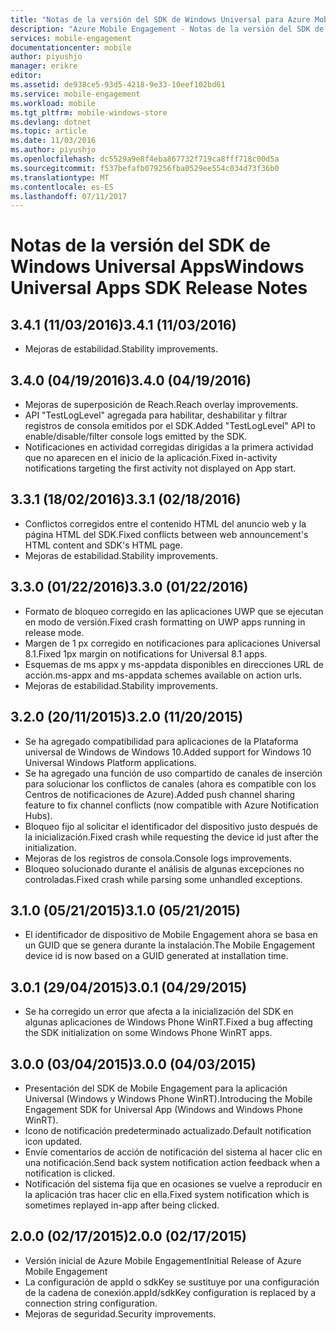 ```yaml
---
title: "Notas de la versión del SDK de Windows Universal para Azure Mobile Engagement | Microsoft Docs"
description: "Azure Mobile Engagement - Notas de la versión del SDK de Windows Universal Apps"
services: mobile-engagement
documentationcenter: mobile
author: piyushjo
manager: erikre
editor: 
ms.assetid: de938ce5-93d5-4218-9e33-10eef102bd61
ms.service: mobile-engagement
ms.workload: mobile
ms.tgt_pltfrm: mobile-windows-store
ms.devlang: dotnet
ms.topic: article
ms.date: 11/03/2016
ms.author: piyushjo
ms.openlocfilehash: dc5529a9e8f4eba867732f719ca8fff718c00d5a
ms.sourcegitcommit: f537befafb079256fba0529ee554c034d73f36b0
ms.translationtype: MT
ms.contentlocale: es-ES
ms.lasthandoff: 07/11/2017
---
```

# <a name="windows-universal-apps-sdk-release-notes"></a><span data-ttu-id="ed94c-103">Notas de la versión del SDK de Windows Universal Apps</span><span class="sxs-lookup"><span data-stu-id="ed94c-103">Windows Universal Apps SDK Release Notes</span></span>
## <a name="341-11032016"></a><span data-ttu-id="ed94c-104">3.4.1 (11/03/2016)</span><span class="sxs-lookup"><span data-stu-id="ed94c-104">3.4.1 (11/03/2016)</span></span>

* <span data-ttu-id="ed94c-105">Mejoras de estabilidad.</span><span class="sxs-lookup"><span data-stu-id="ed94c-105">Stability improvements.</span></span>

## <a name="340-04192016"></a><span data-ttu-id="ed94c-106">3.4.0 (04/19/2016)</span><span class="sxs-lookup"><span data-stu-id="ed94c-106">3.4.0 (04/19/2016)</span></span>
* <span data-ttu-id="ed94c-107">Mejoras de superposición de Reach.</span><span class="sxs-lookup"><span data-stu-id="ed94c-107">Reach overlay improvements.</span></span>
* <span data-ttu-id="ed94c-108">API "TestLogLevel" agregada para habilitar, deshabilitar y filtrar registros de consola emitidos por el SDK.</span><span class="sxs-lookup"><span data-stu-id="ed94c-108">Added "TestLogLevel" API to enable/disable/filter console logs emitted by the SDK.</span></span>
* <span data-ttu-id="ed94c-109">Notificaciones en actividad corregidas dirigidas a la primera actividad que no aparecen en el inicio de la aplicación.</span><span class="sxs-lookup"><span data-stu-id="ed94c-109">Fixed in-activity notifications targeting the first activity not displayed on App start.</span></span>

## <a name="331-02182016"></a><span data-ttu-id="ed94c-110">3.3.1 (18/02/2016)</span><span class="sxs-lookup"><span data-stu-id="ed94c-110">3.3.1 (02/18/2016)</span></span>
* <span data-ttu-id="ed94c-111">Conflictos corregidos entre el contenido HTML del anuncio web y la página HTML del SDK.</span><span class="sxs-lookup"><span data-stu-id="ed94c-111">Fixed conflicts between web announcement's HTML content and SDK's HTML page.</span></span>
* <span data-ttu-id="ed94c-112">Mejoras de estabilidad.</span><span class="sxs-lookup"><span data-stu-id="ed94c-112">Stability improvements.</span></span>

## <a name="330-01222016"></a><span data-ttu-id="ed94c-113">3.3.0 (01/22/2016)</span><span class="sxs-lookup"><span data-stu-id="ed94c-113">3.3.0 (01/22/2016)</span></span>
* <span data-ttu-id="ed94c-114">Formato de bloqueo corregido en las aplicaciones UWP que se ejecutan en modo de versión.</span><span class="sxs-lookup"><span data-stu-id="ed94c-114">Fixed crash formatting on UWP apps running in release mode.</span></span>
* <span data-ttu-id="ed94c-115">Margen de 1 px corregido en notificaciones para aplicaciones Universal 8.1.</span><span class="sxs-lookup"><span data-stu-id="ed94c-115">Fixed 1px margin on notifications for Universal 8.1 apps.</span></span>
* <span data-ttu-id="ed94c-116">Esquemas de ms appx y ms-appdata disponibles en direcciones URL de acción.</span><span class="sxs-lookup"><span data-stu-id="ed94c-116">ms-appx and ms-appdata schemes available on action urls.</span></span>
* <span data-ttu-id="ed94c-117">Mejoras de estabilidad.</span><span class="sxs-lookup"><span data-stu-id="ed94c-117">Stability improvements.</span></span>

## <a name="320-11202015"></a><span data-ttu-id="ed94c-118">3.2.0 (20/11/2015)</span><span class="sxs-lookup"><span data-stu-id="ed94c-118">3.2.0 (11/20/2015)</span></span>
* <span data-ttu-id="ed94c-119">Se ha agregado compatibilidad para aplicaciones de la Plataforma universal de Windows de Windows 10.</span><span class="sxs-lookup"><span data-stu-id="ed94c-119">Added support for Windows 10 Universal Windows Platform applications.</span></span>
* <span data-ttu-id="ed94c-120">Se ha agregado una función de uso compartido de canales de inserción para solucionar los conflictos de canales (ahora es compatible con los Centros de notificaciones de Azure).</span><span class="sxs-lookup"><span data-stu-id="ed94c-120">Added push channel sharing feature to fix channel conflicts (now compatible with Azure Notification Hubs).</span></span>
* <span data-ttu-id="ed94c-121">Bloqueo fijo al solicitar el identificador del dispositivo justo después de la inicialización.</span><span class="sxs-lookup"><span data-stu-id="ed94c-121">Fixed crash while requesting the device id just after the initialization.</span></span>
* <span data-ttu-id="ed94c-122">Mejoras de los registros de consola.</span><span class="sxs-lookup"><span data-stu-id="ed94c-122">Console logs improvements.</span></span>
* <span data-ttu-id="ed94c-123">Bloqueo solucionado durante el análisis de algunas excepciones no controladas.</span><span class="sxs-lookup"><span data-stu-id="ed94c-123">Fixed crash while parsing some unhandled exceptions.</span></span>

## <a name="310-05212015"></a><span data-ttu-id="ed94c-124">3.1.0 (05/21/2015)</span><span class="sxs-lookup"><span data-stu-id="ed94c-124">3.1.0 (05/21/2015)</span></span>
* <span data-ttu-id="ed94c-125">El identificador de dispositivo de Mobile Engagement ahora se basa en un GUID que se genera durante la instalación.</span><span class="sxs-lookup"><span data-stu-id="ed94c-125">The Mobile Engagement device id is now based on a GUID generated at installation time.</span></span>

## <a name="301-04292015"></a><span data-ttu-id="ed94c-126">3.0.1 (29/04/2015)</span><span class="sxs-lookup"><span data-stu-id="ed94c-126">3.0.1 (04/29/2015)</span></span>
* <span data-ttu-id="ed94c-127">Se ha corregido un error que afecta a la inicialización del SDK en algunas aplicaciones de Windows Phone WinRT.</span><span class="sxs-lookup"><span data-stu-id="ed94c-127">Fixed a bug affecting the SDK initialization on some Windows Phone WinRT apps.</span></span>

## <a name="300-04032015"></a><span data-ttu-id="ed94c-128">3.0.0 (03/04/2015)</span><span class="sxs-lookup"><span data-stu-id="ed94c-128">3.0.0 (04/03/2015)</span></span>
* <span data-ttu-id="ed94c-129">Presentación del SDK de Mobile Engagement para la aplicación Universal (Windows y Windows Phone WinRT).</span><span class="sxs-lookup"><span data-stu-id="ed94c-129">Introducing the Mobile Engagement SDK for Universal App (Windows and Windows Phone WinRT).</span></span>
* <span data-ttu-id="ed94c-130">Icono de notificación predeterminado actualizado.</span><span class="sxs-lookup"><span data-stu-id="ed94c-130">Default notification icon updated.</span></span>
* <span data-ttu-id="ed94c-131">Envíe comentarios de acción de notificación del sistema al hacer clic en una notificación.</span><span class="sxs-lookup"><span data-stu-id="ed94c-131">Send back system notification action feedback when a notification is clicked.</span></span>
* <span data-ttu-id="ed94c-132">Notificación del sistema fija que en ocasiones se vuelve a reproducir en la aplicación tras hacer clic en ella.</span><span class="sxs-lookup"><span data-stu-id="ed94c-132">Fixed system notification which is sometimes replayed in-app after being clicked.</span></span>

## <a name="200-02172015"></a><span data-ttu-id="ed94c-133">2.0.0 (02/17/2015)</span><span class="sxs-lookup"><span data-stu-id="ed94c-133">2.0.0 (02/17/2015)</span></span>
* <span data-ttu-id="ed94c-134">Versión inicial de Azure Mobile Engagement</span><span class="sxs-lookup"><span data-stu-id="ed94c-134">Initial Release of Azure Mobile Engagement</span></span>
* <span data-ttu-id="ed94c-135">La configuración de appId o sdkKey se sustituye por una configuración de la cadena de conexión.</span><span class="sxs-lookup"><span data-stu-id="ed94c-135">appId/sdkKey configuration is replaced by a connection string configuration.</span></span>
* <span data-ttu-id="ed94c-136">Mejoras de seguridad.</span><span class="sxs-lookup"><span data-stu-id="ed94c-136">Security improvements.</span></span>

